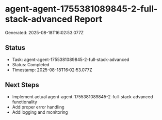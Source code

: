 # agent-agent-1755381089845-2-full-stack-advanced Report

Generated: 2025-08-18T16:02:53.077Z

## Status
- Task: agent-agent-1755381089845-2-full-stack-advanced
- Status: Completed
- Timestamp: 2025-08-18T16:02:53.077Z

## Next Steps
- Implement actual agent-agent-1755381089845-2-full-stack-advanced functionality
- Add proper error handling
- Add logging and monitoring
